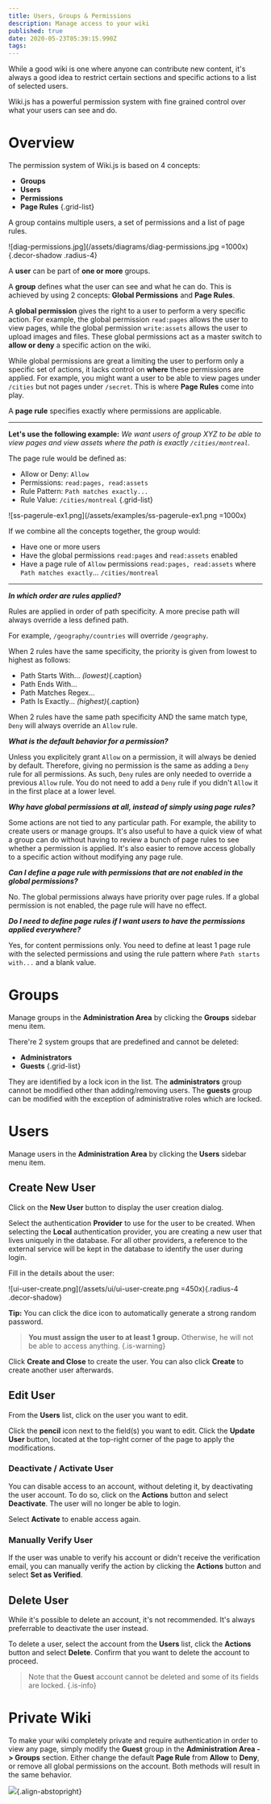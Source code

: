 ```yaml
---
title: Users, Groups & Permissions
description: Manage access to your wiki
published: true
date: 2020-05-23T05:39:15.990Z
tags: 
---
```


While a good wiki is one where anyone can contribute new content, it's always a good idea to restrict certain sections and specific actions to a list of selected users.

Wiki.js has a powerful permission system with fine grained control over what your users can see and do.

# Overview

The permission system of Wiki.js is based on 4 concepts:

- **Groups**
- **Users**
- **Permissions**
- **Page Rules**
{.grid-list}

A group contains multiple users, a set of permissions and a list of page rules.

![diag-permissions.jpg](/assets/diagrams/diag-permissions.jpg =1000x){.decor-shadow .radius-4}

A **user** can be part of **one or more** groups.

A **group** defines what the user can see and what he can do. This is achieved by using 2 concepts: **Global Permissions** and **Page Rules**.

A **global permission** gives the right to a user to perform a very specific action. For example, the global permission `read:pages` allows the user to view pages, while the global permission `write:assets` allows the user to upload images and files. These global permissions act as a master switch to **allow or deny** a specific action on the wiki.

While global permissions are great a limiting the user to perform only a specific set of actions, it lacks control on **where** these permissions are applied. For example, you might want a user to be able to view pages under `/cities` but not pages under `/secret`. This is where **Page Rules** come into play.

A **page rule** specifies exactly where permissions are applicable.

---

**Let's use the following example:**
*We want users of group XYZ to be able to view pages and view assets where the path is exactly `/cities/montreal`.*

The page rule would be defined as:

- Allow or Deny: `Allow`
- Permissions: `read:pages, read:assets`
- Rule Pattern: `Path matches exactly...`
- Rule Value: `/cities/montreal`
{.grid-list}

![ss-pagerule-ex1.png](/assets/examples/ss-pagerule-ex1.png =1000x)

If we combine all the concepts together, the group would:

- Have one or more users
- Have the global permissions `read:pages` and `read:assets` enabled
- Have a page rule of `Allow` permissions `read:pages, read:assets` where `Path matches exactly`... `/cities/montreal`

---

***In which order are rules applied?***

Rules are applied in order of path specificity. A more precise path will always override a less defined path.

For example, `/geography/countries` will override `/geography`.

When 2 rules have the same specificity, the priority is given from lowest to highest as follows:
- Path Starts With... *(lowest)*{.caption}
- Path Ends With...
- Path Matches Regex...
- Path Is Exactly... *(highest)*{.caption}

When 2 rules have the same path specificity AND the same match type, `Deny` will always override an `Allow` rule.

***What is the default behavior for a permission?***

Unless you explicitely grant `Allow` on a permission, it will always be denied by default. Therefore, giving no permission is the same as adding a `Deny` rule for all permissions. As such, `Deny` rules are only needed to override a previous `Allow` rule. You do not need to add a `Deny` rule if you didn't `Allow` it in the first place at a lower level.

***Why have global permissions at all, instead of simply using page rules?***

Some actions are not tied to any particular path. For example, the ability to create users or manage groups. It's also useful to have a quick view of what a group can do without having to review a bunch of page rules to see whether a permission is applied. It's also easier to remove access globally to a specific action without modifying any page rule.

***Can I define a page rule with permissions that are not enabled in the global permissions?***

No. The global permissions always have priority over page rules. If a global permission is not enabled, the page rule will have no effect.

***Do I need to define page rules if I want users to have the permissions applied everywhere?***

Yes, for content permissions only. You need to define at least 1 page rule with the selected permissions and using the rule pattern where `Path starts with...` and a blank value.


# Groups

Manage groups in the **Administration Area** by clicking the **Groups** sidebar menu item.

There're 2 system groups that are predefined and cannot be deleted:

- **Administrators**
- **Guests**
{.grid-list}

They are identified by a lock icon in the list. The **administrators** group cannot be modified other than adding/removing users. The **guests** group can be modified with the exception of administrative roles which are locked.

# Users

Manage users in the **Administration Area** by clicking the **Users** sidebar menu item.

## Create New User

Click on the **New User** button to display the user creation dialog.

Select the authentication **Provider** to use for the user to be created. When selecting the **Local** authentication provider, you are creating a new user that lives uniquely in the database. For all other providers, a reference to the external service will be kept in the database to identify the user during login.

Fill in the details about the user:

![ui-user-create.png](/assets/ui/ui-user-create.png =450x){.radius-4 .decor-shadow}

**Tip:** You can click the dice icon to automatically generate a strong random password.

> **You must assign the user to at least 1 group.** Otherwise, he will not be able to access anything.
{.is-warning}

Click **Create and Close** to create the user. You can also click **Create** to create another user afterwards.


## Edit User

From the **Users** list, click on the user you want to edit.

Click the **pencil** icon next to the field(s) you want to edit. Click the **Update User** button, located at the top-right corner of the page to apply the modifications.

### Deactivate / Activate User

You can disable access to an account, without deleting it, by deactivating the user account. To do so, click on the **Actions** button and select **Deactivate**. The user will no longer be able to login.

Select **Activate** to enable access again.

### Manually Verify User

If the user was unable to verify his account or didn't receive the verification email, you can manually verify the action by clicking the **Actions** button and select **Set as Verified**.

## Delete User

While it's possible to delete an account, it's not recommended. It's always preferrable to deactivate the user instead.

To delete a user, select the account from the **Users** list, click the **Actions** button and select **Delete**. Confirm that you want to delete the account to proceed.

> Note that the **Guest** account cannot be deleted and some of its fields are locked.
{.is-info}

# Private Wiki

To make your wiki completely private and require authentication in order to view any page, simply modify the **Guest** group in the **Administration Area -> Groups** section. Either change the default **Page Rule** from **Allow** to **Deny**, or remove all global permissions on the account. Both methods will result in the same behavior.

![](https://a.icons8.com/kkjevabe/OINR8w/svg.svg){.align-abstopright}
